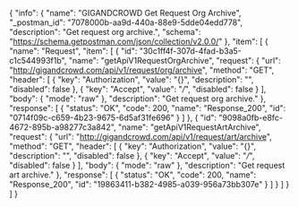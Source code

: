 {
  "info": {
    "name": "GIGANDCROWD Get Request Org Archive",
    "_postman_id": "7078000b-aa9d-440a-88e9-5dde04edd778",
    "description": "Get request org archive.",
    "schema": "https://schema.getpostman.com/json/collection/v2.0.0/"
  },
  "item": [
    {
      "name": "Request",
      "item": [
        {
          "id": "30c1ff4f-307d-4fad-b3a5-c1c544993f1b",
          "name": "getApiV1RequestOrgArchive",
          "request": {
            "url": "http://gigandcrowd.com/api/v1/request/org/archive",
            "method": "GET",
            "header": [
              {
                "key": "Authorization",
                "value": "{}",
                "description": "",
                "disabled": false
              },
              {
                "key": "Accept",
                "value": "*/*",
                "disabled": false
              }
            ],
            "body": {
              "mode": "raw"
            },
            "description": "Get request org archive."
          },
          "response": [
            {
              "status": "OK",
              "code": 200,
              "name": "Response_200",
              "id": "0714f09c-c659-4b23-9675-6d5af31fe696"
            }
          ]
        },
        {
          "id": "9098a0fb-e8fc-4672-895b-a98277c3a842",
          "name": "getApiV1RequestArtArchive",
          "request": {
            "url": "http://gigandcrowd.com/api/v1/request/art/archive",
            "method": "GET",
            "header": [
              {
                "key": "Authorization",
                "value": "{}",
                "description": "",
                "disabled": false
              },
              {
                "key": "Accept",
                "value": "*/*",
                "disabled": false
              }
            ],
            "body": {
              "mode": "raw"
            },
            "description": "Get request art archive."
          },
          "response": [
            {
              "status": "OK",
              "code": 200,
              "name": "Response_200",
              "id": "19863411-b382-4985-a039-956a73bb307e"
            }
          ]
        }
      ]
    }
  ]
}